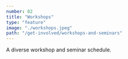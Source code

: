 ```yaml
---
number: 02
title: "Workshops"
type: "feature"
image: "./workshops.jpeg"
path: "/get-involved/workshops-and-seminars"
---
```


​A diverse workshop and seminar schedule.
